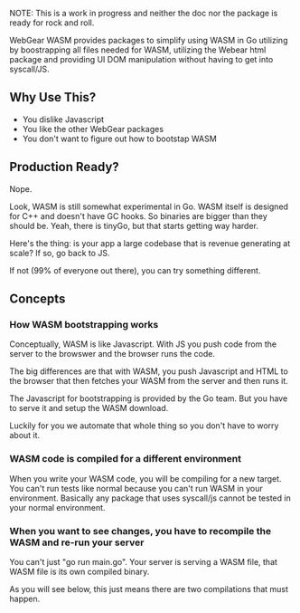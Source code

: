 NOTE: This is a work in progress and neither the doc nor the package is ready for rock and roll.

WebGear WASM provides packages to simplify using WASM in Go utilizing by boostrapping all files needed for WASM, utilizing the Webear html package and providing UI DOM manipulation without having to get into syscall/JS.

## Why Use This?

- You dislike Javascript
- You like the other WebGear packages
- You don't want to figure out how to bootstap WASM

## Production Ready?

Nope. 

Look, WASM is still somewhat experimental in Go. WASM itself is
designed for C++ and doesn't have GC hooks. So binaries are bigger
than they should be. Yeah, there is tinyGo, but that starts getting
way harder.

Here's the thing: is your app a large codebase that is revenue generating at scale?  If so, go back to JS. 

If not (99% of everyone out there), you can try something different.

## Concepts

### How WASM bootstrapping works

Conceptually, WASM is like Javascript. With JS you push code from the server to the browswer and the browser runs the code.

The big differences are that with WASM, you push Javascript and HTML to the browser that then fetches your WASM from the server and then runs it.

The Javascript for bootstrapping is provided by the Go team. But you have to serve it and setup the WASM download.

Luckily for you we automate that whole thing so you don't have to worry
about it.

### WASM code is compiled for a different environment

When you write your WASM code, you will be compiling for a new target. You can't run tests like normal because you can't run WASM in your environment. Basically any package that uses syscall/js cannot be tested in your normal environment.

### When you want to see changes, you have to recompile the WASM and re-run your server

You can't just "go run main.go". Your server is serving a WASM file,
 that WASM file is its own compiled binary.

As you will see below, this just means there are two compilations that
must happen.


